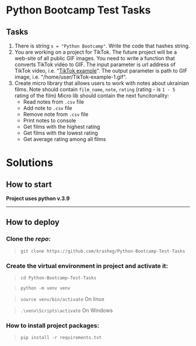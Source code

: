 # Python Bootcamp Test Tasks


## Tasks
1. There is string `s = "Python Bootcamp"`. Write the code that hashes string.
2. You are working on a project for TikTok. The future project will be a web-site of all public GIF images. You need to write a function that converts TikTok video to GIF. The input parameter is url address of TikTok video, i.e. "[TikTok example](https://v16m-webapp.tiktokcdn-us.com/ed129ecb01ab00e202682e99f68a9288/62e7cb0d/video/tos/useast5/tos-useast5-pve-0068-tx/d69985b1677b4a73a584b56d604011ca/?a=1988&ch=0&cr=0&dr=0&lr=tiktok_m&cd=0%7C0%7C1%7C0&cv=1&br=4020&bt=2010&cs=0&ds=3&ft=ebtHKH-qMyq8ZjFl1we2N9befl7Gb&mime_type=video_mp4&qs=0&rc=OTU4MzU0NzVnaDpnOGg8OEBpajM5Z2c6ZmYzZTMzZzczNEAuMC9jLWBgNmExMzJfY18tYSMxX28vcjRnMGRgLS1kMS9zcw%3D%3D&l=20220801064449EF653E99EF32BC2EAB55)". The output parameter is path to GIF image, i.e. "/home/user/TikTok-example-1.gif".
3. Create micro library that allows users to work with notes about ukrainian films. Note should contain `film_name`, `note`, `rating` (rating - is `1 - 5` rating of the film)
   Micro lib should contain the next funcitonality:
   * Read notes from `.csv` file
   * Add note to `.csv` file
   * Remove note from `.csv` file
   * Print notes to console
   * Get films with the highest rating
   * Get films with the lowest rating
   * Get average rating among all films

# Solutions

## How to start

__Project uses python v.3.9__

***

## How to deploy

### Clone the _repo_:

> `git clone https://github.com/krasheg/Python-Bootcamp-Test-Tasks`

### Create the virtual environment in project and activate it:

> `cd Python-Bootcamp-Test-Tasks`

> `python -m venv venv`

> `source venv/bin/activate` On linux

> `.\venv\Scripts\activate` On Windows

### How to install project packages:

> `pip install -r requirements.txt`
